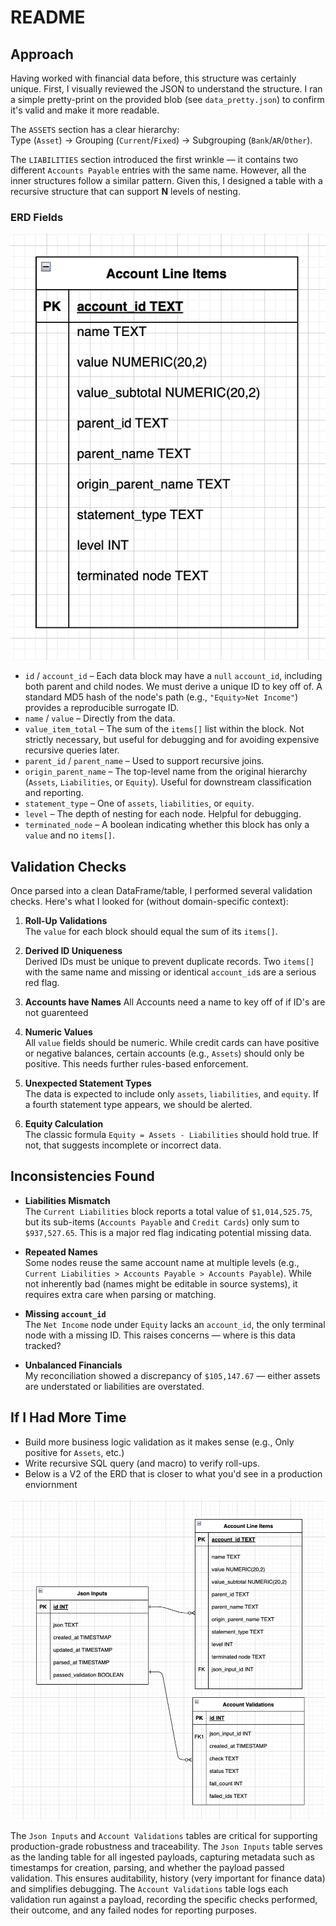 # README

## Approach

Having worked with financial data before, this structure was certainly unique. First, I visually reviewed the JSON to understand the structure. I ran a simple pretty-print on the provided blob (see `data_pretty.json`) to confirm it's valid and make it more readable.

The `ASSETS` section has a clear hierarchy:  
Type (`Asset`) → Grouping (`Current`/`Fixed`) → Subgrouping (`Bank`/`AR`/`Other`).  

The `LIABILITIES` section introduced the first wrinkle — it contains two different `Accounts Payable` entries with the same name. However, all the inner structures follow a similar pattern. Given this, I designed a table with a recursive structure that can support **N** levels of nesting.

### ERD Fields

![Entity Relationship Diagram](erd.png)

- `id` / `account_id` – Each data block may have a `null` `account_id`, including both parent and child nodes. We must derive a unique ID to key off of. A standard MD5 hash of the node's path (e.g., `"Equity>Net Income"`) provides a reproducible surrogate ID.
- `name` / `value` – Directly from the data.
- `value_item_total` – The sum of the `items[]` list within the block. Not strictly necessary, but useful for debugging and for avoiding expensive recursive queries later.
- `parent_id` / `parent_name` – Used to support recursive joins.
- `origin_parent_name` – The top-level name from the original hierarchy (`Assets`, `Liabilities`, or `Equity`). Useful for downstream classification and reporting.
- `statement_type` – One of `assets`, `liabilities`, or `equity`.
- `level` – The depth of nesting for each node. Helpful for debugging.
- `terminated_node` – A boolean indicating whether this block has only a `value` and no `items[]`.

## Validation Checks

Once parsed into a clean DataFrame/table, I performed several validation checks. Here's what I looked for (without domain-specific context):

1. **Roll-Up Validations**  
   The `value` for each block should equal the sum of its `items[]`.

2. **Derived ID Uniqueness**  
   Derived IDs must be unique to prevent duplicate records. Two `items[]` with the same name and missing or identical `account_id`s are a serious red flag.

3. **Accounts have Names**
   All Accounts need a name to key off of if ID's are not guarenteed 

3. **Numeric Values**  
   All `value` fields should be numeric. While credit cards can have positive or negative balances, certain accounts (e.g., `Assets`) should only be positive. This needs further rules-based enforcement.

4. **Unexpected Statement Types**  
   The data is expected to include only `assets`, `liabilities`, and `equity`. If a fourth statement type appears, we should be alerted.

5. **Equity Calculation**  
   The classic formula `Equity = Assets - Liabilities` should hold true. If not, that suggests incomplete or incorrect data.

## Inconsistencies Found

- **Liabilities Mismatch**  
  The `Current Liabilities` block reports a total value of `$1,014,525.75`, but its sub-items (`Accounts Payable` and `Credit Cards`) only sum to `$937,527.65`. This is a major red flag indicating potential missing data.

- **Repeated Names**  
  Some nodes reuse the same account name at multiple levels (e.g., `Current Liabilities > Accounts Payable > Accounts Payable`). While not inherently bad (names might be editable in source systems), it requires extra care when parsing or matching.

- **Missing `account_id`**  
  The `Net Income` node under `Equity` lacks an `account_id`, the only terminal node with a missing ID. This raises concerns — where is this data tracked?

- **Unbalanced Financials**  
  My reconciliation showed a discrepancy of `$105,147.67` — either assets are understated or liabilities are overstated.

## If I Had More Time

- Build more business logic validation as it makes sense (e.g., Only positive for `Assets`, etc.)
- Write recursive SQL query (and macro) to verify roll-ups.
- Below is a V2 of the ERD that is closer to what you'd see in a production enviornment 

![Entity Relationship Diagram](erd_v2.png)

The `Json Inputs` and `Account Validations` tables are critical for supporting production-grade robustness and traceability. The `Json Inputs` table serves as the landing table for all ingested payloads, capturing metadata such as timestamps for creation, parsing, and whether the payload passed validation. This ensures auditability, history (very important for finance data) and simplifies debugging. The `Account Validations` table logs each validation run against a payload, recording the specific checks performed, their outcome, and any failed nodes for reporting purposes.
